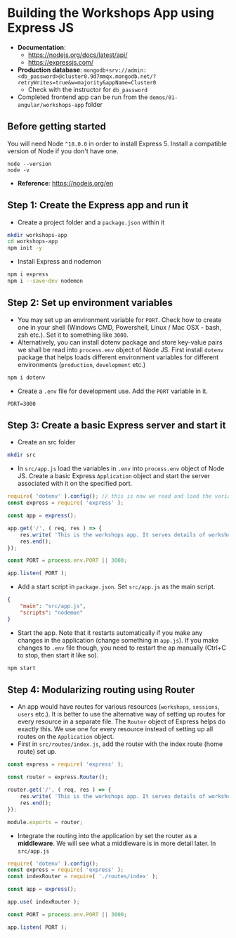 # Building the Workshops App using Express JS
- __Documentation__:
    - https://nodejs.org/docs/latest/api/
    - https://expressjs.com/
- __Production database__: `mongodb+srv://admin:<db_password>@cluster0.9d7mmqx.mongodb.net/?retryWrites=true&w=majority&appName=Cluster0`
    - Check with the instructor for `db_password`
- Completed frontend app can be run from the `demos/01-angular/workshops-app` folder

## Before getting started
You will need Node `^18.0.0` in order to install Express 5. Install a compatible version of Node if you don't have one.
```
node --version
node -v
```
- __Reference__: https://nodejs.org/en

## Step 1: Create the Express app and run it
- Create a project folder and a `package.json` within it
```bash
mkdir workshops-app
cd workshops-app
npm init -y
```
- Install Express and nodemon
```bash
npm i express
npm i --save-dev nodemon
```

## Step 2: Set up environment variables
- You may set up an environment variable for `PORT`. Check how to create one in your shell (Windows CMD, Powershell, Linux / Mac OSX - bash, zsh etc.). Set it to something like `3000`.
- Alternatively, you can install dotenv package and store key-value pairs we shall be read into `process.env` object of Node JS. First install `dotenv` package that helps loads different environment variables for different environments (`production`, `development` etc.)
```bash
npm i dotenv
```
- Create a `.env` file for development use. Add the `PORT` variable in it.
```
PORT=3000
```

## Step 3: Create a basic Express server and start it
- Create an src folder
```bash
mkdir src
```

- In `src/app.js` load the variables in `.env` into `process.env` object of Node JS. Create a basic Express `Application` object and start the server associated with it on the specified port.
```js
require( 'dotenv' ).config(); // this is now we read and load the variables from the .env file
const express = require( 'express' );

const app = express();

app.get('/', ( req, res ) => {
    res.write( 'This is the workshops app. It serves details of workshops happening nearby.' );
    res.end();
});

const PORT = process.env.PORT || 3000;

app.listen( PORT );
```
- Add a start script in `package.json`. Set `src/app.js` as the main script.
```json
{
    "main": "src/app.js",
    "scripts": "nodemon"
}
```
- Start the app. Note that it restarts automatically if you make any changes in the application (change something in `app.js`). If you make changes to `.env` file though, you need to restart the ap manually (Ctrl+C to stop, then start it like so).
```bash
npm start
```

## Step 4: Modularizing routing using Router
- An app would have routes for various resources (`workshops`, `sessions`, `users` etc.). It is better to use the alternative way of setting up routes for every resource in a separate file. The `Router` object of Express helps do exactly this. We use one for every resource instead of setting up all routes on the `Application` object.
- First in `src/routes/index.js`, add the router with the index route (home route) set up.
```js
const express = require( 'express' );

const router = express.Router();

router.get('/', ( req, res ) => {
    res.write( 'This is the workshops app. It serves details of workshops happening nearby.' );
    res.end();
});

module.exports = router;
```
- Integrate the routing into the application by set the router as a __middleware__. We will see what a middleware is in more detail later. In `src/app.js`
```js
require( 'dotenv' ).config();
const express = require( 'express' );
const indexRouter = require( './routes/index' );

const app = express();

app.use( indexRouter );

const PORT = process.env.PORT || 3000;

app.listen( PORT );
```
